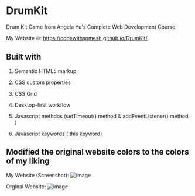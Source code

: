 # DrumKit


Drum Kit Game from Angela Yu's Complete Web Development Course

My Website 🌐: https://codewithsomesh.github.io/DrumKit/

<hl>

## Built with

  1. Semantic HTML5 markup 

  2. CSS custom properties 

  3. CSS Grid

  4. Desktop-first workflow

  5. Javascript methdos (setTimeout() method & addEventListener() method )

  6. Javascript keywords (.this keyword)

  <hl>

## Modified the original website colors to the colors of my liking

My Website (Screenshot):
![image](https://user-images.githubusercontent.com/123357802/224360491-88170a90-669f-4b7b-acac-ea2cc0f1e2a1.png)

Orginal Website:
![image](https://user-images.githubusercontent.com/123357802/224361252-d16de8bd-e549-45b0-9fe0-e30b4792b804.png)


